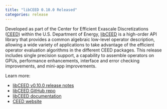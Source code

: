 ```yaml
---
title: "libCEED 0.10.0 Released"
categories: release
---
```


Developed as part of the Center for Efficient Exascale Discretizations ([CEED](https://github.com/CEED)) within the U.S. Department of Energy, [libCEED](https://github.com/CEED/libCEED) is a high-order API library that provides a common algebraic low-level operator description, allowing a wide variety of applications to take advantage of the efficient operator evaluation algorithms in the different CEED packages. This release includes single precision support, a capability to assemble operators on GPUs, performance enhancements, interface and error checking improvements, and mini-app improvements.

Learn more:

- [libCEED v0.10.0 release notes](https://github.com/CEED/libCEED/releases/tag/v0.10.0)
- [libCEED GitHub repo](https://github.com/CEED/libCEED)
- [libCEED documentation](https://libceed.readthedocs.io/en/latest/)
- [CEED website](https://ceed.exascaleproject.org/)
